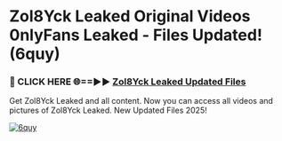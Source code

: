# Zol8Yck Leaked Original Videos 0nlyFans Leaked - Files Updated! (6quy)

<h3>🔴 CLICK HERE 🌐==►► <a href="https://tinyurl.com/2m67pmp6" rel="nofollow">Zol8Yck Leaked Updated Files</a></h3>

Get Zol8Yck Leaked and all content. Now you can access all videos and pictures of Zol8Yck Leaked. New Updated Files 2025!

[![6quy](https://i.imgur.com/H4QAA4z.gif)](https://tinyurl.com/2m67pmp6)